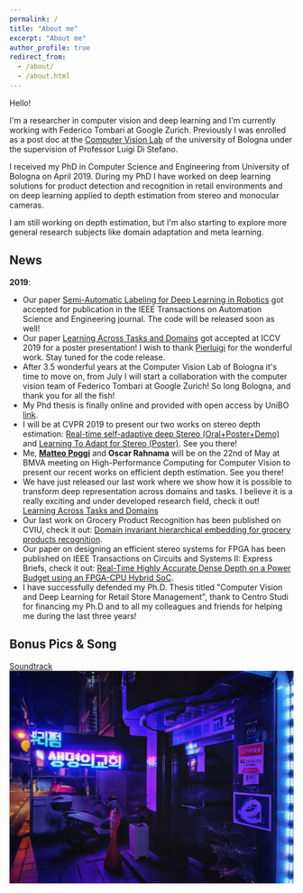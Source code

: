 ```yaml
---
permalink: /
title: "About me"
excerpt: "About me"
author_profile: true
redirect_from: 
  - /about/
  - /about.html
---
```


Hello!

I'm a researcher in computer vision and deep learning and I'm currently working with Federico Tombari at Google Zurich. 
Previously I was enrolled as a post doc at the [Computer Vision Lab](https://www.vision.deis.unibo.it/) of the university of Bologna under the supervision of Professor Luigi Di Stefano.

I received my PhD in Computer Science and Engineering from University of Bologna on April 2019. 
During my PhD I have worked on deep learning solutions for product detection and recognition in retail environments and on deep learning applied to depth estimation from stereo and monocular cameras.

I am still working on depth estimation, but I'm also starting to explore more general research subjects like domain adaptation and meta learning.


## News
__2019__:
  * Our paper [Semi-Automatic Labeling for Deep Learning in Robotics](publications/ARS) got accepted for publication in the IEEE Transactions on Automation Science and Engineering journal. The code will be released soon as well!
  * Our paper [Learning Across Tasks and Domains](publication/ATDT) got accepted at ICCV 2019 for a poster presentation! I wish to thank [Pierluigi](https://www.unibo.it/sitoweb/pierluigi.zama) for the wonderful work. Stay tuned for the code release.
  * After 3.5 wonderful years at the Computer Vision Lab of Bologna it's time to move on, from July I will start a collaboration with the computer vision team of Federico Tombari at Google Zurich! So long Bologna, and thank you for all the fish!
  * My Phd thesis is finally online and provided with open access by UniBO [link](http://amsdottorato.unibo.it/8970/).
  * I will be at CVPR 2019 to present our two works on stereo depth estimation: [Real-time self-adaptive deep Stereo (Oral+Poster+Demo)](publication/realTime)  and [Learning To Adapt for Stereo (Poster)](publication/2019-L2A). See you there!
  * Me, [__Matteo Poggi__](https://vision.disi.unibo.it/~mpoggi/) and __Oscar Rahnama__ will be on the 22nd of May at BMVA meeting on High-Performance Computing for Computer Vision to present our recent works on efficient depth estimation. See you there!
  * We have just released our last work where we show how it is possible to transform deep representation across domains and tasks. I believe it is a really exciting and under developed research field, check it out! [Learning Across Tasks and Domains](publication/ATDT)
  * Our last work on Grocery Product Recognition has been published on CVIU, check it out: [Domain invariant hierarchical embedding for grocery products recognition](publication/DIHE).
  * Our paper on designing an efficient stereo systems for FPGA has been published on IEEE Transactions on Circuits and Systems II: Express Briefs, check it out: [Real-Time Highly Accurate Dense Depth on a Power Budget using an FPGA-CPU Hybrid SoC](publication/FPGA).
  * I have successfully defended my Ph.D. Thesis titled "Computer Vision and Deep Learning for Retail Store Management", thank to Centro Studi for financing my Ph.D and to all my colleagues and friends for helping me during the last three years! 
  
## Bonus Pics & Song 
[Soundtrack](https://www.youtube.com/watch?v=04B0k9atrmI)
![Budapest](images/seoul.jpg)

